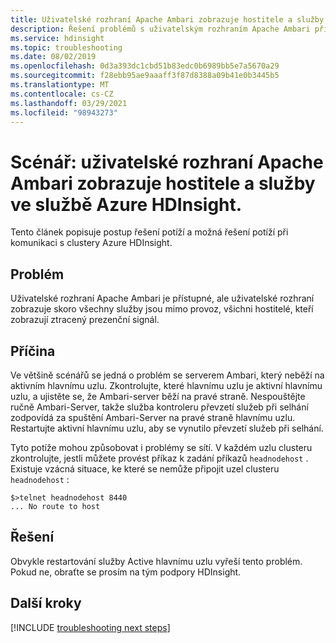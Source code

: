 ```yaml
---
title: Uživatelské rozhraní Apache Ambari zobrazuje hostitele a služby ve službě Azure HDInsight.
description: Řešení problémů s uživatelským rozhraním Apache Ambari při zobrazení hostitelů a služeb v Azure HDInsight
ms.service: hdinsight
ms.topic: troubleshooting
ms.date: 08/02/2019
ms.openlocfilehash: 0d3a393dc1cbd51b83edc0b6989bb5e7a5670a29
ms.sourcegitcommit: f28ebb95ae9aaaff3f87d8388a09b41e0b3445b5
ms.translationtype: MT
ms.contentlocale: cs-CZ
ms.lasthandoff: 03/29/2021
ms.locfileid: "98943273"
---
```

# <a name="scenario-apache-ambari-ui-shows-down-hosts-and-services-in-azure-hdinsight"></a>Scénář: uživatelské rozhraní Apache Ambari zobrazuje hostitele a služby ve službě Azure HDInsight.

Tento článek popisuje postup řešení potíží a možná řešení potíží při komunikaci s clustery Azure HDInsight.

## <a name="issue"></a>Problém

Uživatelské rozhraní Apache Ambari je přístupné, ale uživatelské rozhraní zobrazuje skoro všechny služby jsou mimo provoz, všichni hostitelé, kteří zobrazují ztracený prezenční signál.

## <a name="cause"></a>Příčina

Ve většině scénářů se jedná o problém se serverem Ambari, který neběží na aktivním hlavnímu uzlu. Zkontrolujte, které hlavnímu uzlu je aktivní hlavnímu uzlu, a ujistěte se, že Ambari-server běží na pravé straně. Nespouštějte ručně Ambari-Server, takže služba kontroleru převzetí služeb při selhání zodpovídá za spuštění Ambari-Server na pravé straně hlavnímu uzlu. Restartujte aktivní hlavnímu uzlu, aby se vynutilo převzetí služeb při selhání.

Tyto potíže mohou způsobovat i problémy se sítí. V každém uzlu clusteru zkontrolujte, jestli můžete provést příkaz k zadání příkazů `headnodehost` . Existuje vzácná situace, ke které se nemůže připojit uzel clusteru `headnodehost` :

```
$>telnet headnodehost 8440
... No route to host
```

## <a name="resolution"></a>Řešení

Obvykle restartování služby Active hlavnímu uzlu vyřeší tento problém. Pokud ne, obraťte se prosím na tým podpory HDInsight.

## <a name="next-steps"></a>Další kroky

[!INCLUDE [troubleshooting next steps](../../../includes/hdinsight-troubleshooting-next-steps.md)]